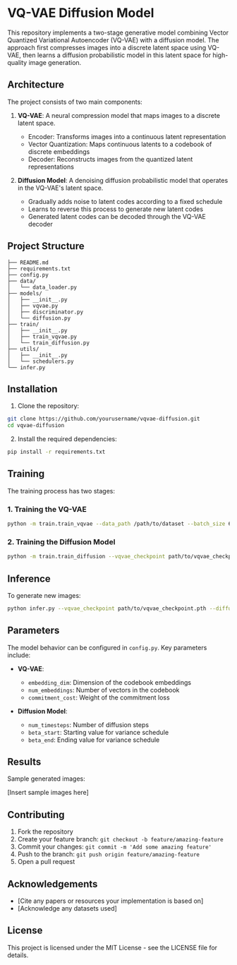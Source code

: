 # VQ-VAE Diffusion Model

This repository implements a two-stage generative model combining Vector Quantized Variational Autoencoder (VQ-VAE) with a diffusion model. The approach first compresses images into a discrete latent space using VQ-VAE, then learns a diffusion probabilistic model in this latent space for high-quality image generation.

## Architecture

The project consists of two main components:

1. **VQ-VAE**: A neural compression model that maps images to a discrete latent space.
   - Encoder: Transforms images into a continuous latent representation
   - Vector Quantization: Maps continuous latents to a codebook of discrete embeddings
   - Decoder: Reconstructs images from the quantized latent representations

2. **Diffusion Model**: A denoising diffusion probabilistic model that operates in the VQ-VAE's latent space.
   - Gradually adds noise to latent codes according to a fixed schedule
   - Learns to reverse this process to generate new latent codes
   - Generated latent codes can be decoded through the VQ-VAE decoder

## Project Structure

```
├── README.md
├── requirements.txt
├── config.py
├── data/
│   └── data_loader.py
├── models/
│   ├── __init__.py
│   ├── vqvae.py
│   ├── discriminator.py
│   └── diffusion.py
├── train/
│   ├── __init__.py
│   ├── train_vqvae.py
│   └── train_diffusion.py
├── utils/
│   ├── __init__.py
│   └── schedulers.py
└── infer.py
```

## Installation

1. Clone the repository:
```bash
git clone https://github.com/yourusername/vqvae-diffusion.git
cd vqvae-diffusion
```

2. Install the required dependencies:
```bash
pip install -r requirements.txt
```

## Training

The training process has two stages:

### 1. Training the VQ-VAE

```bash
python -m train.train_vqvae --data_path /path/to/dataset --batch_size 64 --num_epochs 100
```

### 2. Training the Diffusion Model

```bash
python -m train.train_diffusion --vqvae_checkpoint path/to/vqvae_checkpoint.pth --data_path /path/to/dataset --batch_size 64 --num_epochs 100
```

## Inference

To generate new images:

```bash
python infer.py --vqvae_checkpoint path/to/vqvae_checkpoint.pth --diffusion_checkpoint path/to/diffusion_checkpoint.pth --num_samples 16 --output_dir samples
```

## Parameters

The model behavior can be configured in `config.py`. Key parameters include:

- **VQ-VAE**:
  - `embedding_dim`: Dimension of the codebook embeddings
  - `num_embeddings`: Number of vectors in the codebook
  - `commitment_cost`: Weight of the commitment loss

- **Diffusion Model**:
  - `num_timesteps`: Number of diffusion steps
  - `beta_start`: Starting value for variance schedule
  - `beta_end`: Ending value for variance schedule

## Results

Sample generated images:

[Insert sample images here]

## Contributing

1. Fork the repository
2. Create your feature branch: `git checkout -b feature/amazing-feature`
3. Commit your changes: `git commit -m 'Add some amazing feature'`
4. Push to the branch: `git push origin feature/amazing-feature`
5. Open a pull request

## Acknowledgements

- [Cite any papers or resources your implementation is based on]
- [Acknowledge any datasets used]

## License

This project is licensed under the MIT License - see the LICENSE file for details.
